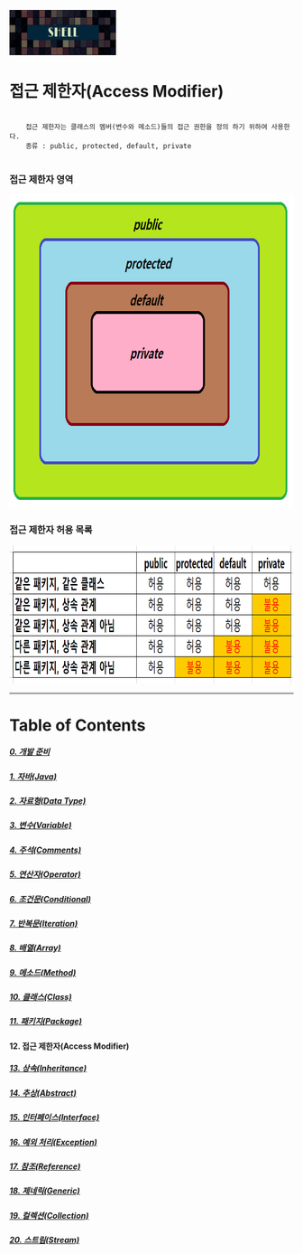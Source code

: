<img src="../../../images/Untitled-1.jpg" width="189" height="80"></img>

# 접근 제한자(Access Modifier)
<pre>
  <code>
	접근 제한자는 클래스의 멤버(변수와 메소드)들의 접근 권한을 정의 하기 위하여 사용한다.
	종류 : public, protected, default, private
  </code>
</pre>

### 접근 제한자 영역
<img src="../../../images/AccessModifier_1.png" width="772" height="554"></img>

### 접근 제한자 허용 목록
<img src="../../../images/AccessModifier_2.png" width="898" height="244"></img>


----
# Table of Contents
##### [0. 개발 준비](../../../../../../)
##### [1. 자바(Java)](../java)
##### [2. 자료형(Data Type)](../datatype)
##### [3. 변수(Variable)](../variable)
##### [4. 주석(Comments)](../comments)
##### [5. 연산자(Operator)](../operator)
##### [6. 조건문(Conditional)](../conditional)
##### [7. 반복문(Iteration)](../iteration)
##### [8. 배열(Array)](../array)
##### [9. 메소드(Method)](../method)
##### [10. 클래스(Class)](../classes)
##### [11. 패키지(Package)](../packages)
#### 12. 접근 제한자(Access Modifier)
##### [13. 상속(Inheritance)](../inheritance)
##### [14. 추상(Abstract)](../abstracts)
##### [15. 인터페이스(Interface)](../interfaces)
##### [16. 예외 처리(Exception)](../exceptions)
##### [17. 참조(Reference)](../references)
##### [18. 제네릭(Generic)](../generics)
##### [19. 컬렉션(Collection)](../collections)
##### [20. 스트림(Stream)](../streams)
